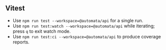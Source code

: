 ## Vitest
- Use `npm run test --workspace=@automata/api` for a single run.
- Use `npm run test:watch --workspace=@automata/api` while iterating; press `q` to exit watch mode.
- Use `npm run test:ci --workspace=@automata/api` to produce coverage reports.
